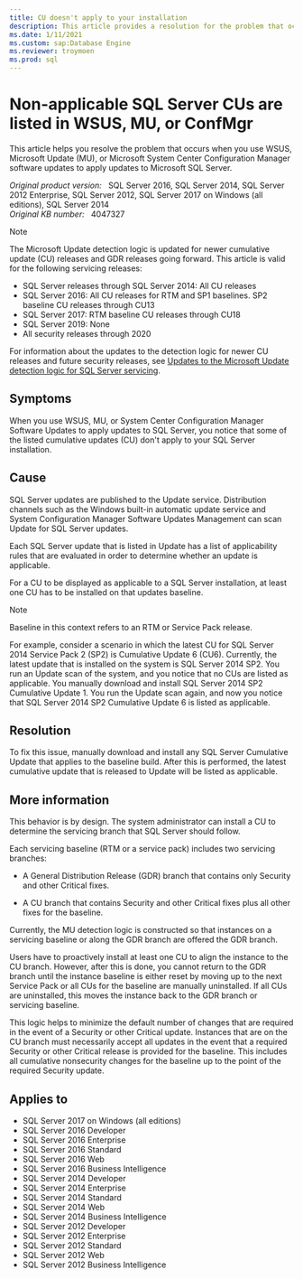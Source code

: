 ```yaml
---
title: CU doesn't apply to your installation
description: This article provides a resolution for the problem that occurs when you use WSUS, Microsoft Update, or Microsoft System Center Configuration Manager Software Updates to apply updates to Microsoft SQL Server.
ms.date: 1/11/2021
ms.custom: sap:Database Engine
ms.reviewer: troymoen
ms.prod: sql 
---
```

# Non-applicable SQL Server CUs are listed in WSUS, MU, or ConfMgr

This article helps you resolve the problem that occurs when you use WSUS, Microsoft Update (MU), or Microsoft System Center Configuration Manager software updates to apply updates to Microsoft SQL Server.

_Original product version:_ &nbsp; SQL Server 2016, SQL Server 2014, SQL Server 2012 Enterprise, SQL Server 2012, SQL Server 2017 on Windows (all editions), SQL Server 2014  
_Original KB number:_ &nbsp; 4047327

> [!NOTE]
> The Microsoft Update detection logic is updated for newer cumulative update (CU) releases and GDR releases going forward. This article is valid for the following servicing releases:
>
>- SQL Server releases through SQL Server 2014: All CU releases
>- SQL Server 2016: All CU releases for RTM and SP1 baselines. SP2 baseline CU releases through CU13
>- SQL Server 2017: RTM baseline CU releases through CU18
>- SQL Server 2019: None
>- All security releases through 2020

For information about the updates to the detection logic for newer CU releases and future security releases, see [Updates to the Microsoft Update detection logic for SQL Server servicing](../../install/windows/new-mu-servicing-model.md).

## Symptoms

When you use WSUS, MU, or System Center Configuration Manager Software Updates to apply updates to SQL Server, you notice that some of the listed cumulative updates (CU) don't apply to your SQL Server installation.

## Cause

SQL Server updates are published to the Update service. Distribution channels such as the Windows built-in automatic update service and System Configuration Manager Software Updates Management can scan Update for SQL Server updates.  

Each SQL Server update that is listed in Update has a list of applicability rules that are evaluated in order to determine whether an update is applicable.  

For a CU to be displayed as applicable to a SQL Server installation, at least one CU has to be installed on that updates baseline.  

> [!NOTE]
> Baseline in this context refers to an RTM or Service Pack release.

For example, consider a scenario in which the latest CU for SQL Server 2014 Service Pack 2 (SP2) is Cumulative Update 6 (CU6). Currently, the latest update that is installed on the system is SQL Server 2014 SP2. You run an Update scan of the system, and you notice that no CUs are listed as applicable. You manually download and install SQL Server 2014 SP2 Cumulative Update 1. You run the Update scan again, and now you notice that SQL Server 2014 SP2 Cumulative Update 6 is listed as applicable.

## Resolution

To fix this issue, manually download and install any SQL Server Cumulative Update that applies to the baseline build. After this is performed, the latest cumulative update that is released to Update will be listed as applicable.

## More information

This behavior is by design. The system administrator can install a CU to determine the servicing branch that SQL Server should follow.  

Each servicing baseline (RTM or a service pack) includes two servicing branches:

- A General Distribution Release (GDR) branch that contains only Security and other Critical fixes.

- A CU branch that contains Security and other Critical fixes plus all other fixes for the baseline.

Currently, the MU detection logic is constructed so that instances on a servicing baseline or along the GDR branch are offered the GDR branch.

Users have to proactively install at least one CU to align the instance to the CU branch. However, after this is done, you cannot return to the GDR branch until the instance baseline is either reset by moving up to the next Service Pack or all CUs for the baseline are manually uninstalled. If all CUs are uninstalled, this moves the instance back to the GDR branch or servicing baseline.

This logic helps to minimize the default number of changes that are required in the event of a Security or other Critical update. Instances that are on the CU branch must necessarily accept all updates in the event that a required Security or other Critical release is provided for the baseline. This includes all cumulative nonsecurity changes for the baseline up to the point of the required Security update.

## Applies to

- SQL Server 2017 on Windows (all editions)
- SQL Server 2016 Developer
- SQL Server 2016 Enterprise
- SQL Server 2016 Standard
- SQL Server 2016 Web
- SQL Server 2016 Business Intelligence
- SQL Server 2014 Developer
- SQL Server 2014 Enterprise
- SQL Server 2014 Standard
- SQL Server 2014 Web
- SQL Server 2014 Business Intelligence
- SQL Server 2012 Developer
- SQL Server 2012 Enterprise
- SQL Server 2012 Standard
- SQL Server 2012 Web
- SQL Server 2012 Business Intelligence
